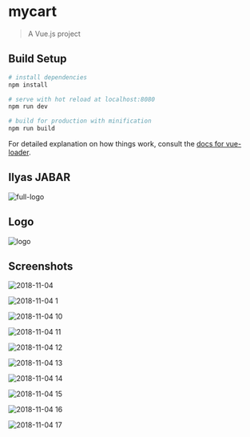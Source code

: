 # mycart

> A Vue.js project

## Build Setup

``` bash
# install dependencies
npm install

# serve with hot reload at localhost:8080
npm run dev

# build for production with minification
npm run build
```

For detailed explanation on how things work, consult the [docs for vue-loader](http://vuejs.github.io/vue-loader).



## Ilyas JABAR

![full-logo](https://user-images.githubusercontent.com/44152758/47159355-98574500-d2e5-11e8-8de7-cd84e3bc445a.jpg)


## Logo
![logo](https://user-images.githubusercontent.com/44152758/47964638-c900e380-e034-11e8-8ec4-b2b793ff69fc.png)


## Screenshots

![2018-11-04](https://user-images.githubusercontent.com/44152758/47964477-a968bb80-e032-11e8-9126-2fb35b26309e.png)




![2018-11-04 1](https://user-images.githubusercontent.com/44152758/47964509-22681300-e033-11e8-9fb1-1ca501b2ab97.png)




![2018-11-04 10](https://user-images.githubusercontent.com/44152758/47964512-2dbb3e80-e033-11e8-9741-e53a1e7aea74.png)




![2018-11-04 11](https://user-images.githubusercontent.com/44152758/47964534-6b1fcc00-e033-11e8-967b-31d462c61201.png)




![2018-11-04 12](https://user-images.githubusercontent.com/44152758/47964574-da95bb80-e033-11e8-8704-c9d29b94d3e2.png)




![2018-11-04 13](https://user-images.githubusercontent.com/44152758/47964577-e3868d00-e033-11e8-80a3-652b2490cad2.png)




![2018-11-04 14](https://user-images.githubusercontent.com/44152758/47964586-031db580-e034-11e8-895f-c198cd5e4371.png)




![2018-11-04 15](https://user-images.githubusercontent.com/44152758/47964591-23e60b00-e034-11e8-9c8b-fc3227aeb8bf.png)




![2018-11-04 16](https://user-images.githubusercontent.com/44152758/47964593-2a748280-e034-11e8-9dfb-098b8d5bffb5.png)




![2018-11-04 17](https://user-images.githubusercontent.com/44152758/47964596-33fdea80-e034-11e8-8db6-60d82af80048.png)

